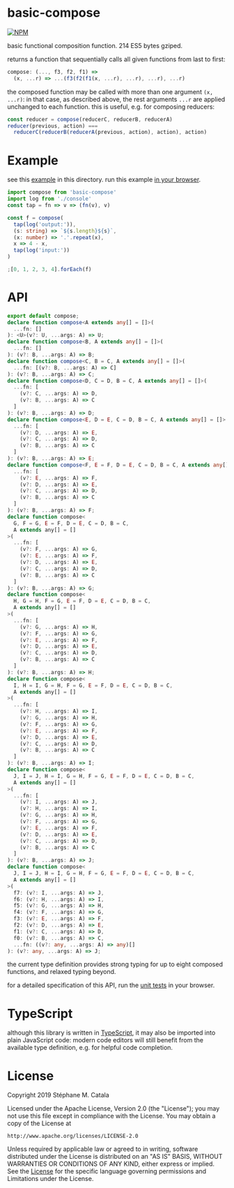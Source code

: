# basic-compose
[![NPM](https://nodei.co/npm/basic-compose.png?compact=true)](https://nodei.co/npm/basic-compose/)

basic functional composition function. 214 ES5 bytes gziped.

returns a function that sequentially calls all given functions
from last to first:
```js
compose: (..., f3, f2, f1) =>
  (x, ...r) => ...(f3(f2(f1(x, ...r), ...r), ...r), ...r)
```
the composed function may be called with more than one argument `(x, ...r)`:
in that case, as described above, the rest arguments `...r` are applied
unchanged to each function.
this is useful, e.g. for composing reducers:
```js
const reducer = compose(reducerC, reducerB, reducerA)
reducer(previous, action) ===
  reducerC(reducerB(reducerA(previous, action), action), action)
```

# Example
see this [example](./example/index.ts) in this directory.
run this example [in your browser](https://cdn.rawgit.com/ZenyWay/basic-compose/v4.0.1/example/index.html).

```ts
import compose from 'basic-compose'
import log from './console'
const tap = fn => v => (fn(v), v)

const f = compose(
  tap(log('output:')),
  (s: string) => `${s.length}${s}`,
  (x: number) => '.'.repeat(x),
  x => 4 - x,
  tap(log('input:'))
)

;[0, 1, 2, 3, 4].forEach(f)
```

# API
```ts
export default compose;
declare function compose<A extends any[] = []>(
  ...fn: []
): <U>(v?: U, ...args: A) => U;
declare function compose<B, A extends any[] = []>(
  ...fn: []
): (v?: B, ...args: A) => B;
declare function compose<C, B = C, A extends any[] = []>(
  ...fn: [(v?: B, ...args: A) => C]
): (v?: B, ...args: A) => C;
declare function compose<D, C = D, B = C, A extends any[] = []>(
  ...fn: [
    (v?: C, ...args: A) => D,
    (v?: B, ...args: A) => C
  ]
): (v?: B, ...args: A) => D;
declare function compose<E, D = E, C = D, B = C, A extends any[] = []>(
  ...fn: [
    (v?: D, ...args: A) => E,
    (v?: C, ...args: A) => D,
    (v?: B, ...args: A) => C
  ]
): (v?: B, ...args: A) => E;
declare function compose<F, E = F, D = E, C = D, B = C, A extends any[] = []>(
  ...fn: [
    (v?: E, ...args: A) => F,
    (v?: D, ...args: A) => E,
    (v?: C, ...args: A) => D,
    (v?: B, ...args: A) => C
  ]
): (v?: B, ...args: A) => F;
declare function compose<
  G, F = G, E = F, D = E, C = D, B = C,
  A extends any[] = []
>(
  ...fn: [
    (v?: F, ...args: A) => G,
    (v?: E, ...args: A) => F,
    (v?: D, ...args: A) => E,
    (v?: C, ...args: A) => D,
    (v?: B, ...args: A) => C
  ]
): (v?: B, ...args: A) => G;
declare function compose<
  H, G = H, F = G, E = F, D = E, C = D, B = C,
  A extends any[] = []
>(
  ...fn: [
    (v?: G, ...args: A) => H,
    (v?: F, ...args: A) => G,
    (v?: E, ...args: A) => F,
    (v?: D, ...args: A) => E,
    (v?: C, ...args: A) => D,
    (v?: B, ...args: A) => C
  ]
): (v?: B, ...args: A) => H;
declare function compose<
  I, H = I, G = H, F = G, E = F, D = E, C = D, B = C,
  A extends any[] = []
>(
  ...fn: [
    (v?: H, ...args: A) => I,
    (v?: G, ...args: A) => H,
    (v?: F, ...args: A) => G,
    (v?: E, ...args: A) => F,
    (v?: D, ...args: A) => E,
    (v?: C, ...args: A) => D,
    (v?: B, ...args: A) => C
  ]
): (v?: B, ...args: A) => I;
declare function compose<
  J, I = J, H = I, G = H, F = G, E = F, D = E, C = D, B = C,
  A extends any[] = []
>(
  ...fn: [
    (v?: I, ...args: A) => J,
    (v?: H, ...args: A) => I,
    (v?: G, ...args: A) => H,
    (v?: F, ...args: A) => G,
    (v?: E, ...args: A) => F,
    (v?: D, ...args: A) => E,
    (v?: C, ...args: A) => D,
    (v?: B, ...args: A) => C
  ]
): (v?: B, ...args: A) => J;
declare function compose<
  J, I = J, H = I, G = H, F = G, E = F, D = E, C = D, B = C,
  A extends any[] = []
>(
  f7: (v?: I, ...args: A) => J,
  f6: (v?: H, ...args: A) => I,
  f5: (v?: G, ...args: A) => H,
  f4: (v?: F, ...args: A) => G,
  f3: (v?: E, ...args: A) => F,
  f2: (v?: D, ...args: A) => E,
  f1: (v?: C, ...args: A) => D,
  f0: (v?: B, ...args: A) => C,
  ...fn: ((v?: any, ...args: A) => any)[]
): (v?: any, ...args: A) => J;
```
the current type definition provides strong typing
for up to eight composed functions, and relaxed typing beyond.

for a detailed specification of this API,
run the [unit tests](https://cdn.rawgit.com/ZenyWay/basic-compose/v4.0.1/spec/web/index.html)
in your browser.

# TypeScript
although this library is written in [TypeScript](https://www.typescriptlang.org),
it may also be imported into plain JavaScript code:
modern code editors will still benefit from the available type definition,
e.g. for helpful code completion.

# License
Copyright 2019 Stéphane M. Catala

Licensed under the Apache License, Version 2.0 (the "License");
you may not use this file except in compliance with the License.
You may obtain a copy of the License at

    http://www.apache.org/licenses/LICENSE-2.0

Unless required by applicable law or agreed to in writing, software
distributed under the License is distributed on an "AS IS" BASIS,
WITHOUT WARRANTIES OR CONDITIONS OF ANY KIND, either express or implied.
See the [License](./LICENSE) for the specific language governing permissions and
Limitations under the License.
